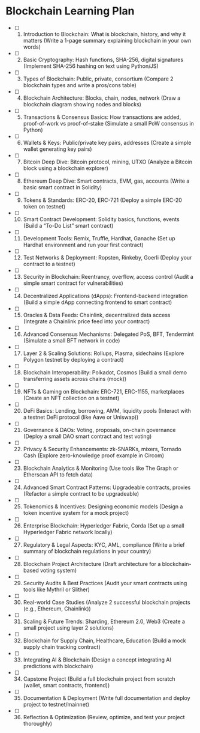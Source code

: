 # Blockchain Learning Plan

- [ ] 1. Introduction to Blockchain: What is blockchain, history, and why it matters (Write a 1-page summary explaining blockchain in your own words)
- [ ] 2. Basic Cryptography: Hash functions, SHA-256, digital signatures (Implement SHA-256 hashing on text using Python/JS)
- [ ] 3. Types of Blockchain: Public, private, consortium (Compare 2 blockchain types and write a pros/cons table)
- [ ] 4. Blockchain Architecture: Blocks, chain, nodes, network (Draw a blockchain diagram showing nodes and blocks)
- [ ] 5. Transactions & Consensus Basics: How transactions are added, proof-of-work vs proof-of-stake (Simulate a small PoW consensus in Python)
- [ ] 6. Wallets & Keys: Public/private key pairs, addresses (Create a simple wallet generating key pairs)
- [ ] 7. Bitcoin Deep Dive: Bitcoin protocol, mining, UTXO (Analyze a Bitcoin block using a blockchain explorer)
- [ ] 8. Ethereum Deep Dive: Smart contracts, EVM, gas, accounts (Write a basic smart contract in Solidity)
- [ ] 9. Tokens & Standards: ERC-20, ERC-721 (Deploy a simple ERC-20 token on testnet)
- [ ] 10. Smart Contract Development: Solidity basics, functions, events (Build a “To-Do List” smart contract)
- [ ] 11. Development Tools: Remix, Truffle, Hardhat, Ganache (Set up Hardhat environment and run your first contract)
- [ ] 12. Test Networks & Deployment: Ropsten, Rinkeby, Goerli (Deploy your contract to a testnet)
- [ ] 13. Security in Blockchain: Reentrancy, overflow, access control (Audit a simple smart contract for vulnerabilities)
- [ ] 14. Decentralized Applications (dApps): Frontend-backend integration (Build a simple dApp connecting frontend to smart contract)
- [ ] 15. Oracles & Data Feeds: Chainlink, decentralized data access (Integrate a Chainlink price feed into your contract)
- [ ] 16. Advanced Consensus Mechanisms: Delegated PoS, BFT, Tendermint (Simulate a small BFT network in code)
- [ ] 17. Layer 2 & Scaling Solutions: Rollups, Plasma, sidechains (Explore Polygon testnet by deploying a contract)
- [ ] 18. Blockchain Interoperability: Polkadot, Cosmos (Build a small demo transferring assets across chains (mock))
- [ ] 19. NFTs & Gaming on Blockchain: ERC-721, ERC-1155, marketplaces (Create an NFT collection on a testnet)
- [ ] 20. DeFi Basics: Lending, borrowing, AMM, liquidity pools (Interact with a testnet DeFi protocol (like Aave or Uniswap))
- [ ] 21. Governance & DAOs: Voting, proposals, on-chain governance (Deploy a small DAO smart contract and test voting)
- [ ] 22. Privacy & Security Enhancements: zk-SNARKs, mixers, Tornado Cash (Explore zero-knowledge proof example in Circom)
- [ ] 23. Blockchain Analytics & Monitoring (Use tools like The Graph or Etherscan API to fetch data)
- [ ] 24. Advanced Smart Contract Patterns: Upgradeable contracts, proxies (Refactor a simple contract to be upgradeable)
- [ ] 25. Tokenomics & Incentives: Designing economic models (Design a token incentive system for a mock project)
- [ ] 26. Enterprise Blockchain: Hyperledger Fabric, Corda (Set up a small Hyperledger Fabric network locally)
- [ ] 27. Regulatory & Legal Aspects: KYC, AML, compliance (Write a brief summary of blockchain regulations in your country)
- [ ] 28. Blockchain Project Architecture (Draft architecture for a blockchain-based voting system)
- [ ] 29. Security Audits & Best Practices (Audit your smart contracts using tools like Mythril or Slither)
- [ ] 30. Real-world Case Studies (Analyze 2 successful blockchain projects (e.g., Ethereum, Chainlink))
- [ ] 31. Scaling & Future Trends: Sharding, Ethereum 2.0, Web3 (Create a small project using layer 2 solutions)
- [ ] 32. Blockchain for Supply Chain, Healthcare, Education (Build a mock supply chain tracking contract)
- [ ] 33. Integrating AI & Blockchain (Design a concept integrating AI predictions with blockchain)
- [ ] 34. Capstone Project (Build a full blockchain project from scratch (wallet, smart contracts, frontend))
- [ ] 35. Documentation & Deployment (Write full documentation and deploy project to testnet/mainnet)
- [ ] 36. Reflection & Optimization (Review, optimize, and test your project thoroughly)